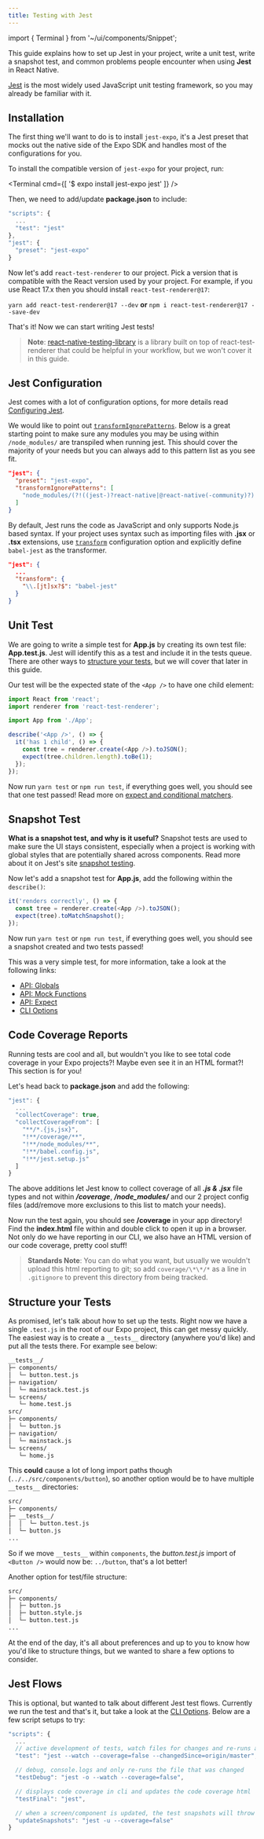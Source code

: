 ```yaml
---
title: Testing with Jest
---
```


import { Terminal } from '~/ui/components/Snippet';

This guide explains how to set up Jest in your project, write a unit test, write a snapshot test, and common problems people encounter when using **Jest** in React Native.

[Jest](https://jestjs.io) is the most widely used JavaScript unit testing framework, so you may already be familiar with it.

## Installation

The first thing we'll want to do is to install `jest-expo`, it's a Jest preset that mocks out the native side of the Expo SDK and handles most of the configurations for you.

To install the compatible version of `jest-expo` for your project, run:

<Terminal cmd={[ '$ expo install jest-expo jest' ]} />

Then, we need to add/update **package.json** to include:

```js
"scripts": {
  ...
  "test": "jest"
},
"jest": {
  "preset": "jest-expo"
}
```

Now let's add `react-test-renderer` to our project. Pick a version that is compatible with the React version used by your project. For example, if you use React 17.x then you should install `react-test-renderer@17`:

`yarn add react-test-renderer@17 --dev` **or** `npm i react-test-renderer@17 --save-dev`

That's it! Now we can start writing Jest tests!

> **Note**: [react-native-testing-library](https://github.com/callstack/react-native-testing-library) is a library built on top of react-test-renderer that could be helpful in your workflow, but we won't cover it in this guide.

## Jest Configuration

Jest comes with a lot of configuration options, for more details read [Configuring Jest](https://jestjs.io/docs/configuration).

We would like to point out [`transformIgnorePatterns`](https://jestjs.io/docs/configuration#transformignorepatterns-arraystring). Below is a great starting point to make sure any modules you may be using within `/node_modules/` are transpiled when running jest. This should cover the majority of your needs but you can always add to this pattern list as you see fit.

```json
"jest": {
  "preset": "jest-expo",
  "transformIgnorePatterns": [
    "node_modules/(?!((jest-)?react-native|@react-native(-community)?)|expo(nent)?|@expo(nent)?/.*|@expo-google-fonts/.*|react-navigation|@react-navigation/.*|@unimodules/.*|unimodules|sentry-expo|native-base|react-native-svg)"
  ]
}
```

By default, Jest runs the code as JavaScript and only supports Node.js based syntax. If your project uses syntax such as importing files with **.jsx** or **.tsx** extensions, use [`transform`](https://jestjs.io/docs/code-transformation) configuration option and explicitly define `babel-jest` as the transformer.

```json
"jest": {
  ...
  "transform": {
    "\\.[jt]sx?$": "babel-jest"
  }
}
```

## Unit Test

We are going to write a simple test for **App.js** by creating its own test file: **App.test.js**. Jest will identify this as a test and include it in the tests queue. There are other ways to [structure your tests](#structure-your-tests), but we will cover that later in this guide.

Our test will be the expected state of the `<App />` to have one child element:

```js
import React from 'react';
import renderer from 'react-test-renderer';

import App from './App';

describe('<App />', () => {
  it('has 1 child', () => {
    const tree = renderer.create(<App />).toJSON();
    expect(tree.children.length).toBe(1);
  });
});
```

Now run `yarn test` or `npm run test`, if everything goes well, you should see that one test passed! Read more on [expect and conditional matchers](https://jestjs.io/docs/en/expect).

## Snapshot Test

**What is a snapshot test, and why is it useful?** Snapshot tests are used to make sure the UI stays consistent, especially when a project is working with global styles that are potentially shared across components. Read more about it on Jest's site [snapshot testing](https://jestjs.io/docs/en/snapshot-testing).

Now let's add a snapshot test for **App.js**, add the following within the `describe()`:

```js
it('renders correctly', () => {
  const tree = renderer.create(<App />).toJSON();
  expect(tree).toMatchSnapshot();
});
```

Now run `yarn test` or `npm run test`, if everything goes well, you should see a snapshot created and two tests passed!

This was a very simple test, for more information, take a look at the following links:

- [API: Globals](https://jestjs.io/docs/en/api)
- [API: Mock Functions](https://jestjs.io/docs/en/mock-function-api)
- [API: Expect](https://jestjs.io/docs/en/expect)
- [CLI Options](https://jestjs.io/docs/en/cli)

## Code Coverage Reports

Running tests are cool and all, but wouldn't you like to see total code coverage in your Expo projects?! Maybe even see it in an HTML format?! This section is for you!

Let's head back to **package.json** and add the following:

```js
"jest": {
  ...
  "collectCoverage": true,
  "collectCoverageFrom": [
    "**/*.{js,jsx}",
    "!**/coverage/**",
    "!**/node_modules/**",
    "!**/babel.config.js",
    "!**/jest.setup.js"
  ]
}
```

The above additions let Jest know to collect coverage of all **_.js & .jsx_** file types and not within **_/coverage_**, **_/node_modules/_** and our 2 project config files (add/remove more exclusions to this list to match your needs).

Now run the test again, you should see **/coverage** in your app directory! Find the **index.html** file within and double click to open it up in a browser. Not only do we have reporting in our CLI, we also have an HTML version of our code coverage, pretty cool stuff!

> **Standards Note**: You can do what you want, but usually we wouldn't upload this html reporting to git; so add `coverage/\*\*/*` as a line in `.gitignore` to prevent this directory from being tracked.

## Structure your Tests

As promised, let's talk about how to set up the tests. Right now we have a single `.test.js` in the root of our Expo project, this can get messy quickly. The easiest way is to create a `__tests__` directory (anywhere you'd like) and put all the tests there. For example see below:

```sh
__tests__/
├─ components/
│  └─ button.test.js
├─ navigation/
│  └─ mainstack.test.js
└─ screens/
   └─ home.test.js
src/
├─ components/
│  └─ button.js
├─ navigation/
│  └─ mainstack.js
└─ screens/
   └─ home.js
```

This **could** cause a lot of long import paths though (`../../src/components/button`), so another option would be to have multiple `__tests__` directories:

```sh
src/
├─ components/
├─ __tests__/
│  │  └─ button.test.js
│  └─ button.js
...
```

So if we move `__tests__` within `components`, the _button.test.js_ import of `<Button />` would now be: `../button`, that's a lot better!

Another option for test/file structure:

```sh
src/
├─ components/
│  ├─ button.js
│  ├─ button.style.js
│  └─ button.test.js
...
```

At the end of the day, it's all about preferences and up to you to know how you'd like to structure things, but we wanted to share a few options to consider.

## Jest Flows

This is optional, but wanted to talk about different Jest test flows. Currently we run the test and that's it, but take a look at the [CLI Options](https://jestjs.io/docs/en/cli). Below are a few script setups to try:

```js
"scripts": {
  ...
  // active development of tests, watch files for changes and re-runs all tests
  "test": "jest --watch --coverage=false --changedSince=origin/master",

  // debug, console.logs and only re-runs the file that was changed
  "testDebug": "jest -o --watch --coverage=false",

  // displays code coverage in cli and updates the code coverage html
  "testFinal": "jest",

  // when a screen/component is updated, the test snapshots will throw an error, this updates them
  "updateSnapshots": "jest -u --coverage=false"
}
```
